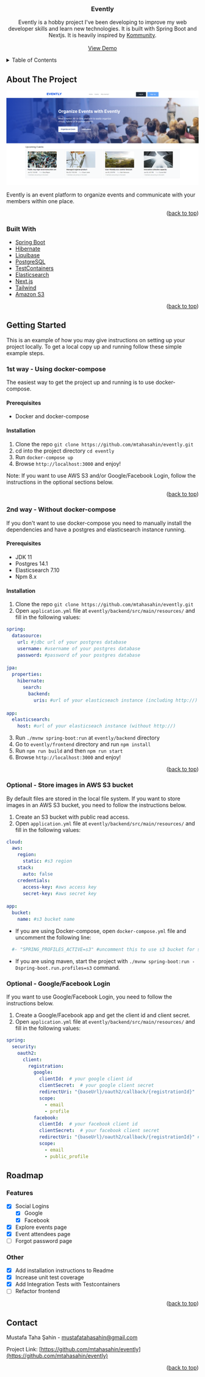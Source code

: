 <div id="top"></div>
<!--
*** Thanks for checking out the Best-README-Template. If you have a suggestion
*** that would make this better, please fork the repo and create a pull request
*** or simply open an issue with the tag "enhancement".
*** Don't forget to give the project a star!
*** Thanks again! Now go create something AMAZING! :D
-->




<!-- PROJECT LOGO -->
<br />
<div align="center">

<h3 align="center">Evently</h3>

  <p align="center">
    Evently is a hobby project I've been developing to improve my web developer skills and learn new technologies. It is built with Spring Boot and Nextjs. It is heavily inspired by <a href="https://kommunity.com">Kommunity</a>.
    <br />
    <br />
    <a href="https://evently-demo.vercel.app">View Demo</a>
  </p>
</div>



<!-- TABLE OF CONTENTS -->
<details>
  <summary>Table of Contents</summary>
  <ol>
    <li>
      <a href="#about-the-project">About The Project</a>
      <ul>
        <li><a href="#built-with">Built With</a></li>
      </ul>
    </li>
    <li>
      <a href="#getting-started">Getting Started</a>
      <ul>
        <li><a href="#prerequisites">Prerequisites</a></li>
        <li><a href="#installation">Installation</a></li>
      </ul>
    </li>
    <li><a href="#contact">Contact</a></li>
  </ol>
</details>



<!-- ABOUT THE PROJECT -->
## About The Project

![Evently Screen Shot][product-screenshot]

Evently is an event platform to organize events and communicate with your members within one place.

<p align="right">(<a href="#top">back to top</a>)</p>



### Built With

* [Spring Boot](https://spring.io/projects/spring-boot)
* [Hibernate](https://hibernate.org/)
* [Liquibase](https://www.liquibase.org/)
* [PostgreSQL](https://www.postgresql.org/)
* [TestContainers](https://www.testcontainers.org/)
* [Elasticsearch](https://www.elastic.co/)
* [Next.js](https://nextjs.org/)
* [Tailwind](https://tailwindcss.com/)
* [Amazon S3](https://aws.amazon.com/s3/)



<p align="right">(<a href="#top">back to top</a>)</p>



<!-- GETTING STARTED -->
## Getting Started

This is an example of how you may give instructions on setting up your project locally.
To get a local copy up and running follow these simple example steps.

### 1st way - Using docker-compose
The easiest way to get the project up and running is to use docker-compose.

#### Prerequisites
- Docker and docker-compose

#### Installation

1. Clone the repo `git clone https://github.com/mtahasahin/evently.git`
2. cd into the project directory `cd evently`
3. Run `docker-compose up`
4. Browse `http://localhost:3000` and enjoy!

Note: If you want to use AWS S3 and/or Google/Facebook Login, follow the instructions in the optional sections below.

<p align="right">(<a href="#top">back to top</a>)</p>

### 2nd way - Without docker-compose
If you don't want to use docker-compose you need to manually install the dependencies and have a postgres
and elasticsearch instance running.

#### Prerequisites
- JDK 11
- Postgres 14.1
- Elasticsearch 7.10
- Npm 8.x

#### Installation

1. Clone the repo `git clone https://github.com/mtahasahin/evently.git`
2. Open `application.yml` file at `evently/backend/src/main/resources/` and fill in the following values:
```yaml
spring:
  datasource:
    url: #jdbc url of your postgres database
    username: #username of your postgres database
    password: #password of your postgres database

jpa:
  properties:
    hibernate:
      search:
        backend:
          uris: #url of your elasticseach instance (including http://)

app:
  elasticsearch:
    host: #url of your elasticseach instance (without http://)
```
3. Run `./mvnw spring-boot:run` at `evently/backend` directory
4. Go to `evently/frontend` directory and run `npm install`
5. Run `npm run build` and then `npm run start`
6. Browse `http://localhost:3000` and enjoy!

<p align="right">(<a href="#top">back to top</a>)</p>


### Optional - Store images in AWS S3 bucket
By default files are stored in the local file system. 
If you want to store images in an AWS S3 bucket, you need to follow the instructions below.

1. Create an S3 bucket with public read access.
2. Open `application.yml` file at `evently/backend/src/main/resources/` and fill in the following values:
```yaml
cloud:
  aws:
    region:
      static: #s3 region
    stack:
      auto: false
    credentials:
      access-key: #aws access key
      secret-key: #aws secret key

app:
  bucket:
    name: #s3 bucket name
```
- If you are using Docker-compose, open `docker-compose.yml` file and uncomment the following line:
```yaml
  #- "SPRING_PROFILES_ACTIVE=s3" #uncomment this to use s3 bucket for storage
```
- If you are using maven, start the project with `./mvnw spring-boot:run -Dspring-boot.run.profiles=s3` command.


### Optional - Google/Facebook Login
If you want to use Google/Facebook Login, you need to follow the instructions below.
1. Create a Google/Facebook app and get the client id and client secret.
2. Open `application.yml` file at `evently/backend/src/main/resources/` and fill in the following values:
```yaml
spring:
  security:
    oauth2:
      client:
        registration:
          google:
            clientId:  # your google client id
            clientSecret:  # your google client secret
            redirectUri: "{baseUrl}/oauth2/callback/{registrationId}"
            scope:
              - email
              - profile
          facebook:
            clientId:  # your facebook client id
            clientSecret:  # your facebook client secret
            redirectUri: "{baseUrl}/oauth2/callback/{registrationId}" # Note that facebook now mandates the use of https redirect URIs, so make sure your app supports https in production
            scope:
              - email
              - public_profile
```
<!-- ROADMAP -->
## Roadmap

### Features

- [X] Social Logins
    - [X] Google
    - [X] Facebook
- [X] Explore events page
- [X] Event attendees page
- [ ] Forgot password page

### Other
- [X] Add installation instructions to Readme
- [X] Increase unit test coverage
- [X] Add Integration Tests with Testcontainers
- [ ] Refactor frontend

<p align="right">(<a href="#top">back to top</a>)</p>




<!-- CONTACT -->
## Contact

Mustafa Taha Şahin - mustafatahasahin@gmail.com

Project Link: [https://github.com/mtahasahin/evently](https://github.com/mtahasahin/evently)

<p align="right">(<a href="#top">back to top</a>)</p>




<!-- MARKDOWN LINKS & IMAGES -->
<!-- https://www.markdownguide.org/basic-syntax/#reference-style-links -->
[product-screenshot]: images/screenshot.png
